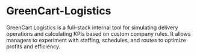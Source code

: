 # GreenCart-Logistics
GreenCart Logistics is a full-stack internal tool for simulating delivery operations and calculating KPIs based on custom company rules. It allows managers to experiment with staffing, schedules, and routes to optimize profits and efficiency.
